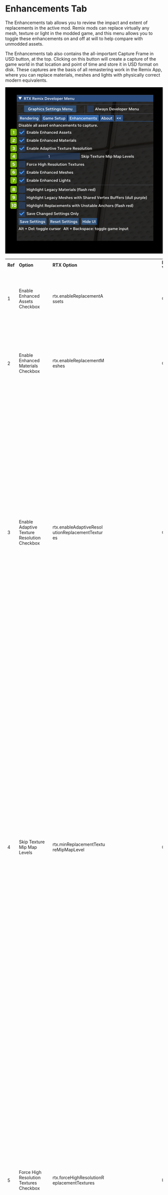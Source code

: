# Enhancements Tab

The Enhancements tab allows you to review the impact and extent of replacements in the active mod. Remix mods can replace virtually any mesh, texture or light in the modded game, and this menu allows you to toggle these enhancements on and off at will to help compare with unmodded assets.

The Enhancements tab also contains the all-important Capture Frame in USD button, at the top. Clicking on this button will create a capture of the game world in that location and point of time and store it in USD format on disk. These captures are the basis of all remastering work in the Remix App, where you can replace materials, meshes and lights with physically correct modern equivalents.


![Enhancements](../data/images/rtxremix_036.png)


<table>
  <tr>
   <td><strong>Ref</strong>
   </td>
   <td><strong>Option</strong>
   </td>
   <td><strong>RTX Option</strong>
   </td>
   <td><strong>Default Value</strong>
   </td>
   <td><strong>Description</strong>
   </td>
  </tr>
  <tr>
   <td>1
   </td>
   <td>Enable Enhanced Assets Checkbox
   </td>
   <td><div style="width: 50%; overflow: show; white-space: wrap;">rtx.enableReplacementAssets</div>
   </td>
   <td>Checked
   </td>
   <td>Globally enables or disables all enhanced asset replacement (materials, meshes, lights) functionality.
   </td>
  </tr>
  <tr>
   <td>2
   </td>
   <td>Enable Enhanced Materials Checkbox
   </td>
   <td><div style="width: 50%; overflow: show; white-space: wrap;">rtx.enableReplacementMeshes</div>
   </td>
   <td>Checked
   </td>
   <td>Enables or disables enhanced mesh replacements.
<p>
Requires replacement assets in general to be enabled to have any effect.
   </td>
  </tr>
  <tr>
   <td>3
   </td>
   <td>Enable Adaptive Texture Resolution Checkbox
   </td>
   <td><div style="width: 50%; overflow: show; white-space: wrap;">rtx.enableAdaptiveResolutionReplacementTextures</div>
   </td>
   <td>Checked
   </td>
   <td>A flag to enable or disable adaptive resolution replacement textures.
<p>
When enabled, this mode allows replacement textures to load in only up to an adaptive minimum mip level to cut down on memory usage, but only when forced high resolution replacement textures is disabled.
<p>
This should generally always be enabled to ensure Remix does not starve the system of CPU or GPU memory while loading textures.
<p>
Additionally, this setting must be set at startup and changing it will not take effect at runtime.
   </td>
  </tr>
  <tr>
   <td>4
   </td>
   <td>Skip Texture Mip Map Levels
   </td>
   <td><div style="width: 50%; overflow: show; white-space: wrap;">rtx.minReplacementTextureMipMapLevel</div>
   </td>
   <td>0
   </td>
   <td>A parameter controlling the minimum replacement texture mipmap level to use, higher values will lower texture quality, 0 for default behavior of effectively not enforcing a minimum.
<p>
This minimum will always be considered as long as force high resolution replacement textures is not enabled, meaning that with or without adaptive resolution replacement textures enabled this setting will always enforce a minimum mipmap restriction.
<p>
Generally this should be changed to reduce the texture quality globally if desired to reduce CPU and GPU memory usage and typically should be controlled by some sort of texture quality setting.
<p>
Additionally, this setting must be set at startup and changing it will not take effect at runtime.
   </td>
  </tr>
  <tr>
   <td>5
   </td>
   <td>Force High Resolution Textures Checkbox
   </td>
   <td><div style="width: 50%; overflow: show; white-space: wrap;">rtx.forceHighResolutionReplacementTextures</div>
   </td>
   <td>Unchecked
   </td>
   <td>A flag to enable or disable forcing high resolution replacement textures.
<p>
When enabled this mode overrides all other methods of mip calculation (adaptive resolution and the minimum mipmap level) and forces it to be 0 to always load in the highest quality of textures.
<p>
This generally should not be used other than for various forms of debugging or visual comparisons as this mode will ignore any constraints on CPU or GPU memory which may starve the system or Remix of memory.
<p>
Additionally, this setting must be set at startup and changing it will not take effect at runtime.
   </td>
  </tr>
  <tr>
   <td>6
   </td>
   <td>Enable Enhanced Meshes Checkbox
   </td>
   <td><div style="width: 50%; overflow: show; white-space: wrap;">rtx.enableReplacementMaterials</div>
   </td>
   <td>Checked
   </td>
   <td>Enables or disables enhanced material replacements.
<p>
Requires replacement assets in general to be enabled to have any effect.
   </td>
  </tr>
  <tr>
   <td>7
   </td>
   <td>Enable Enhanced Lights Checkbox
   </td>
   <td><div style="width: 50%; overflow: show; white-space: wrap;">rtx.enableReplacementLights</div>
   </td>
   <td>Checked
   </td>
   <td>Enables or disables enhanced light replacements.
<p>
Requires replacement assets in general to be enabled to have any effect.
   </td>
  </tr>
  <tr>
   <td>8
   </td>
   <td>Highlight Legacy Materials (flash red) Checkbox
   </td>
   <td><!--- Needs Description --->
   </td>
   <td>Unchecked
   </td>
   <td><!--- Needs Description --->
   </td>
  </tr>
  <tr>
   <td>9
   </td>
   <td>Highlight Legacy Meshes with Shared Vertex Buffers (dull purple) Checkbox
   </td>
   <td><!--- Needs Description --->
   </td>
   <td>Unchecked
   </td>
   <td><!--- Needs Description --->
   </td>
  </tr>
  <tr>
   <td>10
   </td>
   <td>Highlight Replacements with Unstable Anchors (flash red) Checkbox
   </td>
   <td><div style="width: 50%; overflow: show; white-space: wrap;">rtx.useHighlightUnsafeAnchorMode</div>
   </td>
   <td>Unchecked
   </td>
   <td><!--- Needs Description --->
   </td>
  </tr>
</table>